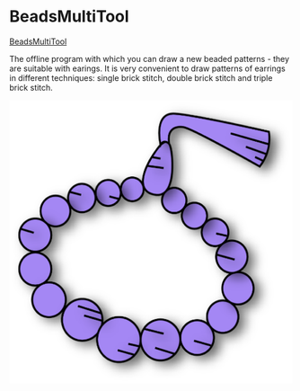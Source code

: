 # BeadsMultiTool

[BeadsMultiTool](https://yehor-kor.github.io/BeadsMultiTool/beads-multi-tool.html "Main page of the program")

The offline program with which you can draw a new beaded patterns - they are suitable with earings. It is very convenient to draw patterns of earrings in different techniques: single brick stitch, double brick stitch and triple brick stitch.

![alt text](./img/icon512x512.png "Icon BeadsMultiTool")
